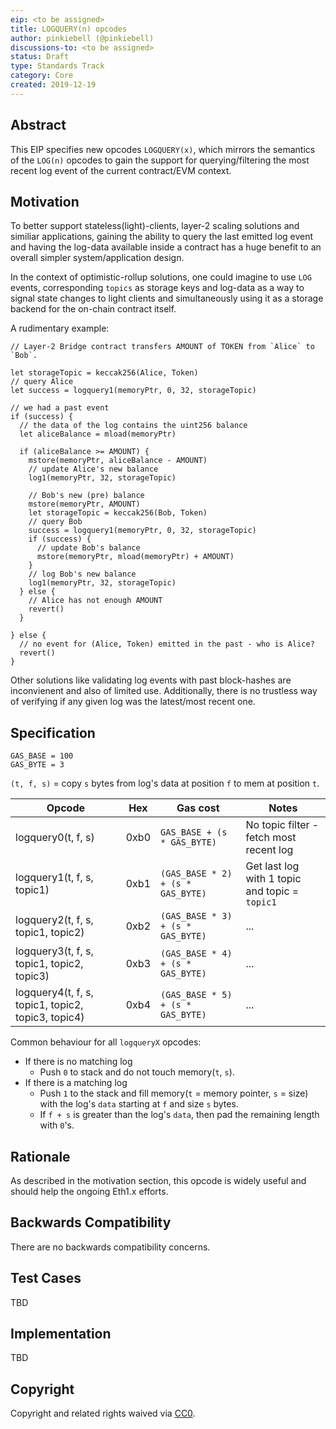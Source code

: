 ```yaml
---
eip: <to be assigned>
title: LOGQUERY(n) opcodes
author: pinkiebell (@pinkiebell)
discussions-to: <to be assigned>
status: Draft
type: Standards Track
category: Core
created: 2019-12-19
---
```


## Abstract

This EIP specifies new opcodes `LOGQUERY(x)`, which mirrors the semantics of the `LOG(n)` opcodes to gain the support
for querying/filtering the most recent log event of the current contract/EVM context.

## Motivation

To better support stateless(light)-clients, layer-2 scaling solutions and similiar applications,
gaining the ability to query the last emitted log event and having the log-data available inside a
contract has a huge benefit to an overall simpler system/application design.

In the context of optimistic-rollup solutions, one could imagine to use `LOG` events, corresponding `topics` as storage keys and log-data
as a way to signal state changes to light clients and simultaneously using it as a storage backend for the on-chain contract itself.

A rudimentary example:
```
// Layer-2 Bridge contract transfers AMOUNT of TOKEN from `Alice` to `Bob`.

let storageTopic = keccak256(Alice, Token)
// query Alice
let success = logquery1(memoryPtr, 0, 32, storageTopic)

// we had a past event
if (success) {
  // the data of the log contains the uint256 balance
  let aliceBalance = mload(memoryPtr)

  if (aliceBalance >= AMOUNT) {
    mstore(memoryPtr, aliceBalance - AMOUNT)
    // update Alice's new balance
    log1(memoryPtr, 32, storageTopic)

    // Bob's new (pre) balance
    mstore(memoryPtr, AMOUNT)
    let storageTopic = keccak256(Bob, Token)
    // query Bob
    success = logquery1(memoryPtr, 0, 32, storageTopic)
    if (success) {
      // update Bob's balance
      mstore(memoryPtr, mload(memoryPtr) + AMOUNT)
    }
    // log Bob's new balance
    log1(memoryPtr, 32, storageTopic)
  } else {
    // Alice has not enough AMOUNT
    revert()
  }

} else {
  // no event for (Alice, Token) emitted in the past - who is Alice?
  revert()
}
```

Other solutions like validating log events with past block-hashes are inconvienent and also of limited use.
Additionally, there is no trustless way of verifying if any given log was the latest/most recent  one.

## Specification

```
GAS_BASE = 100
GAS_BYTE = 3

```

`(t, f, s)` = copy `s` bytes from log's data at position `f` to mem at position `t`.

| Opcode                                             | Hex  | Gas cost                          | Notes                                          |
| -------------------------------------------------- | ---- | --------------------------------- | ---------------------------------------------- |
| logquery0(t, f, s)                                 | 0xb0 | `GAS_BASE + (s * GAS_BYTE)`       | No topic filter - fetch most recent log        |
| logquery1(t, f, s, topic1)                         | 0xb1 | `(GAS_BASE * 2) + (s * GAS_BYTE)` | Get last log with 1 topic and topic = `topic1` |
| logquery2(t, f, s, topic1, topic2)                 | 0xb2 | `(GAS_BASE * 3) + (s * GAS_BYTE)` | ...                                            |
| logquery3(t, f, s, topic1, topic2, topic3)         | 0xb3 | `(GAS_BASE * 4) + (s * GAS_BYTE)` | ...                                            |
| logquery4(t, f, s, topic1, topic2, topic3, topic4) | 0xb4 | `(GAS_BASE * 5) + (s * GAS_BYTE)` | ...                                            |


Common behaviour for all `logqueryX` opcodes:
- If there is no matching log
  - Push `0` to stack and do not touch memory(`t`, `s`).
- If there is a matching log
  - Push `1` to the stack and fill memory(`t` = memory pointer, `s` = size) with the log's `data` starting at `f` and size `s` bytes.
  - If `f + s` is greater than the log's `data`, then pad the remaining length with `0`'s.

## Rationale

As described in the motivation section, this opcode is widely useful and should help the ongoing Eth1.x efforts.

## Backwards Compatibility

There are no backwards compatibility concerns.

## Test Cases

TBD

## Implementation

TBD

## Copyright

Copyright and related rights waived via [CC0](https://creativecommons.org/publicdomain/zero/1.0/).
